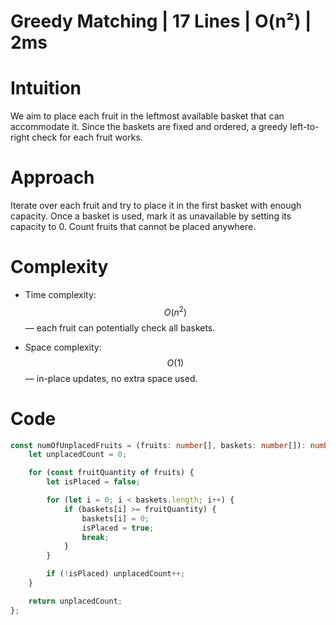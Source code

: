 # Greedy Matching | 17 Lines | O(n²) | 2ms

# Intuition
We aim to place each fruit in the leftmost available basket that can accommodate it. Since the baskets are fixed and ordered, a greedy left-to-right check for each fruit works.

# Approach
Iterate over each fruit and try to place it in the first basket with enough capacity. Once a basket is used, mark it as unavailable by setting its capacity to 0. Count fruits that cannot be placed anywhere.

# Complexity
- Time complexity:  
$$O(n^2)$$ — each fruit can potentially check all baskets.

- Space complexity:  
$$O(1)$$ — in-place updates, no extra space used.

# Code
```typescript
const numOfUnplacedFruits = (fruits: number[], baskets: number[]): number => {
    let unplacedCount = 0;

    for (const fruitQuantity of fruits) {
        let isPlaced = false;

        for (let i = 0; i < baskets.length; i++) {
            if (baskets[i] >= fruitQuantity) {
                baskets[i] = 0;
                isPlaced = true;
                break;
            }
        }

        if (!isPlaced) unplacedCount++;
    }

    return unplacedCount;
};
```
